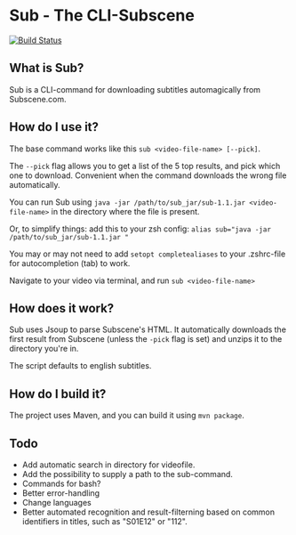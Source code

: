 # Sub - The CLI-Subscene

[![Build Status](https://travis-ci.org/MartinIngesen/Sub.svg?branch=master)](https://travis-ci.org/MartinIngesen/Sub)

## What is Sub?
Sub is a CLI-command for downloading subtitles automagically from Subscene.com.

## How do I use it?

The base command works like this ```sub <video-file-name> [--pick]```.

The ```--pick``` flag allows you to get a list of the 5 top results, and pick which one to download.
Convenient when the command downloads the wrong file automatically.

You can run Sub using ```java -jar /path/to/sub_jar/sub-1.1.jar <video-file-name>``` in the directory where the file is present.

Or, to simplify things: add this to your zsh config: ```alias sub="java -jar /path/to/sub_jar/sub-1.1.jar "```

You may or may not need to add ```setopt completealiases``` to your .zshrc-file for autocompletion (tab) to work.

Navigate to your video via terminal, and run ```sub <video-file-name>```

## How does it work?
Sub uses Jsoup to parse Subscene's HTML. It automatically downloads the first result from Subscene (unless the ```-pick``` flag is set)
and unzips it to the directory you're in.

The script defaults to english subtitles.

## How do I build it?
The project uses Maven, and you can build it using ```mvn package```.

## Todo
* Add automatic search in directory for videofile.
* Add the possibility to supply a path to the sub-command.
* Commands for bash?
* Better error-handling
* Change languages
* Better automated recognition and result-filterning based on common identifiers in titles, such as "S01E12" or "112".
